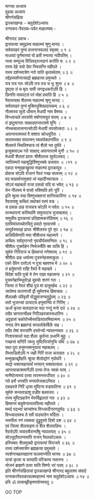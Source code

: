 मागचा अध्याय  
पुढचा अध्याय  
श्रीगर्गसंहिता  
द्वारकाखण्डः - चतुर्दशोऽध्यायः  
रत्नाकर-रैवतक-पर्वत माहात्म्यम् -  
  
श्रीनारद उवाच -  
द्वारावत्या समुद्रस्य माहात्म्यं श्रुणु मानद ।  
सर्वपापहरं पुण्यं तत्स्नानफलदं स्मृतम् ॥ १ ॥  
माधव्यां पूर्णमास्यां यो व्रती स्नात्वा नदीपतिम् ।  
नत्वा सम्पूज्य विधिवद्‌रत्नदानं करोति यः ॥ २ ॥  
तस्य देहे त्रयो देवा निवसन्ति महीपते ।  
यस्य दर्शनमात्रेण नरो याति कृतार्थताम् ॥ ३ ॥  
तद्देहस्पर्शनात्सद्यो ब्रह्महत्या प्रमुच्यते ।  
यत्र यत्र गतः सोऽपि तत्र तत्र च भूः शुभा ॥ ४ ॥  
दृष्ट्वा तं च मृतः पापी जगद्वधकरोऽपि हि ।  
छिनत्ति पापपटलं परं मोक्षं प्रयाति हि ॥ ५ ॥  
रैवतस्याथ शैलस्य माहात्म्यं श्रृणु मानद ।  
सर्वपापहरं पुण्यं मुक्तिभुक्तिप्रदायकम् ॥ ६ ॥  
गौतमस्य सुतो धीमान् मेधावी नाम वैष्णवः ।  
विन्ध्याचले तपस्तेपे वर्षाणामयुतं शतम् ॥ ७ ॥  
तं द्रष्टुमागतः साक्षादपान्तरतमो मुनिः ।  
नोच्चचालासनात्सोऽपि मेधावी तपसोत्कटः ॥ ८ ॥  
अपान्तरतमस्तं वै शशाप क्रोधपूरितः ।  
सतामभक्त पापात्मन् स्वतपोबलगर्वितः ॥ ९ ॥  
शैलवत्ते स्थितिश्चात्र त्वं शैलो भव दुर्मते ।  
इत्युक्त्वाऽथ गते साक्षाद् अपान्तरतमे मुनौ ॥ १० ॥  
मेधावी शैलतां प्राप्तः श्रीशैलस्य सुतोऽभवत् ।  
जातिस्मरो महाबुद्धिर्विष्णुभक्तेः प्रभावतः ॥ ।११ ॥  
एकदा मन्मुखाच्छ्रुत्वा माहात्म्यं द्वारकापुरः ।  
प्रोवाच सोऽपि राजानं रैवतं गच्छ सत्वरम् ॥ १२ ॥  
वद मत्प्रार्थनामुक्तां त्वं महादीनवत्सलः ।  
सोऽयं महाबलो राजा प्रसन्नो यदि वा भवेत् ॥ १३ ॥  
तेन नीतस्य मे वासो भविष्यति हरेः पुरि ।  
इति श्रुत्वा मया विष्णुभक्तानां शान्तिकारिणा ॥ १४ ॥  
रैवतायशु कथितं तथोक्तं परमं वचः ।  
स प्रसन्नः प्राह राजन्नत्र कोऽपि न पर्वतः ॥ १५ ॥  
तत्स्थापनां करिष्यामि समुत्पाट्य भुजाबलात् ।  
समुन्नीय द्वारकायां प्रतिज्ञामकरोदिमाम् ॥ १६ ॥  
एतस्मिंस्तच्चोरयितुं प्रयाते नृपसत्तमे ।  
तत्पूर्वस्मादहं प्राप्तः श्रीशैलस्य पुरे नृप ॥ १७ ॥  
कलिप्रियेणापि मया श्रीशैलाय महात्मने ।  
कथितः सर्ववृत्तान्तो नृपचौर्यसमन्वितः ॥ १८ ॥  
श्रीशैलः पुत्रमोहेन निर्भर्त्स्येति क्व यासि हि ।  
सुमेरुं गिरिराजं च हिमवन्तं नगेश्वरम् ॥ १९ ॥  
श्रीशैलः प्राह धर्मात्मा पुत्रस्नेहसमाकुलः ।  
एको दैवेन दत्तोऽयं न पुत्रा बहवश्च मे ॥ २० ॥  
तं हर्तुमागते राज्ञि रैवते वै महाबले ।  
विदेशं याति पुत्रो मे तेन राज्ञा महात्मना ॥ २१ ॥  
पुत्रस्नेहाभिभूतोऽहं युवयोः शरणं गतः ।  
जित्वा तं रैवतं शीघ्रं पुत्रं मां दातुमर्हथ ॥ २२ ॥  
जातेश्च कारणात्तौ द्वौ सुमेरुश्च हिमाचलः ।  
शैललक्षैः परिवृतौ योद्धुमाजग्मतुर्द्रुतम् ॥ २३ ॥  
ततो भुजाभ्यां उत्पाट्य हनुमानिव तं गिरिम् ।  
ऊर्ध्वं कृत्वा बलाद्‌राजा यदा गन्तुं मनो दधे ॥ २४ ॥  
तदैव चागतान्वीक्ष्य गिरीञ्छस्त्रास्त्रधारिणः ।  
अट्टहासं चकोरोच्चैस्तडित्पातमिवात्मनः ॥ २५ ॥  
ननाद तेन ब्रह्माण्डं सप्तलोकेर्बिलैः सह ।  
तदैव तेषां शस्त्राणि हस्तेभ्यो न्यपतन्स्वतः ॥ २६ ॥  
निःशस्त्रास्ते यदा शैलाः कुर्वन्तः प्रध्वनिं मुहुः ।  
गच्छन्तं सगिरिं जघ्नुः मुष्टिभिर्जानुभिः पथि ॥ २७ ॥  
यथा पुरा हनूमन्तमनुयाता महाबलम् ।  
तैस्ताडितोऽपि न जहौ गिरिं राजा कराग्रतः ॥ २८ ॥  
मन्मुखाच्छ्रीहरिः श्रुत्वा शैलोद्योगं नृपोपरि ।  
सद्यो भक्तसहायार्थं भगवान् भक्तवत्सलः ॥ २९ ॥  
आगत्याकाशमार्गेऽपि दत्त्वा तेजः स्वकं परम् ।  
माभैष्टेत्यभयं दत्त्वा त्वरमन्तरधीयत ॥ ३० ॥  
गते हरौ भगवति भगवत्तेजसाऽन्वितः ।  
एकहस्ते गिरिं धृत्वा मुष्टिना वज्रघातिना ॥ ३१ ॥  
सुमेरुं सन्तताडाशु वज्रीव बलवत्तरः ।  
तस्य मुष्टिप्रहारेण मेरुर्विह्वलतां गतः ॥ ३२ ॥  
हिमवन्तं बाहुवेगात्पातयित्वा महीतले ।  
ममर्द पद्‌भ्यां चान्यांश्च विन्ध्यादीन्‌रणदुर्मदः ॥ ३३ ॥  
विन्ध्यादयश्च ते सर्वे पादघातेन मर्दिताः ।  
भयभीता रणं त्यक्त्वा दुद्रुवुस्ते दिशो दश ॥ ३४ ॥  
एवं जित्वा शैलसङ्घं तं शैल शैलसन्निभः ।  
रैवतोऽपि जयारावैरानर्तेषु न्यपातयत् ॥ ३५ ॥  
सोऽभूद्‌रैवतनामापि राजन् रैवतकोऽचलः ।  
हरिभक्तः शैलमुख्यो द्वारावत्यां विराजते ॥ ३६ ॥  
तस्य दर्शनमात्रेण ब्रह्महत्या प्रमुच्यते ।  
स्पर्शनाच्छतयज्ञानां फलमाप्नोति मानवः ॥ ३७ ॥  
यात्रां कृत्वा च यस्यापि परिक्रम्य नताननः ।  
भोजनं ब्राह्मणे दत्वा याति विष्णोः परं पदम् ॥ ३८ ॥  
इति श्रीगर्गसंहितायां द्वारकाखण्डे श्रीनारद बहुलाश्व संवादे  
रत्नाकररैवतकाचलमाहात्म्यं नाम चतुर्दशोऽध्यायः ॥ १४ ॥  
हरिः ॐ तत्सच्छ्रीकृष्णार्पणमस्तु ॥  
  
GO TOP
